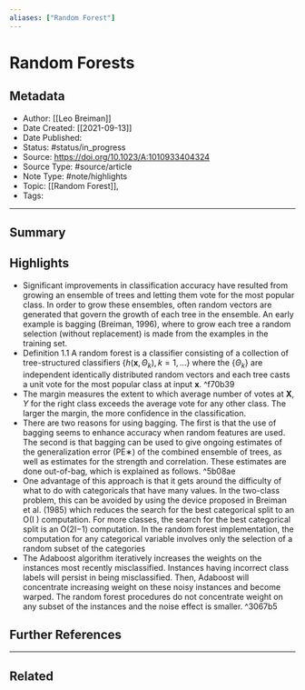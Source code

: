 ```yaml
---
aliases: ["Random Forest"]
---
```

# Random Forests
## Metadata
- Author: [[Leo Breiman]]
- Date Created: [[2021-09-13]]
- Date Published:
- Status: #status/in_progress
- Source: https://doi.org/10.1023/A:1010933404324
- Source Type: #source/article 
- Note Type: #note/highlights 
- Topic: [[Random Forest]], 
- Tags: 
---
## Summary
## Highlights
- Significant improvements in classification accuracy have resulted from growing an ensemble of trees and letting them vote for the most popular class. In order to grow these ensembles, often random vectors are generated that govern the growth of each tree in the ensemble. An early example is bagging (Breiman, 1996), where to grow each tree a random selection (without replacement) is made from the examples in the training set.
- Definition 1.1 A random forest is a classifier consisting of a collection of tree-structured classifiers $\{h(\mathbf{x}, \Theta_k), k=1,\ldots\}$ where the $\{\Theta_k\}$ are independent identically distributed random vectors and each tree casts a unit vote for the most popular class at input $\mathbf{x}$. ^f70b39
- The margin measures the extent to which average number of votes at $\mathbf{X}$, $Y$ for the right class exceeds the average vote for any other class. The larger the margin, the more confidence in the classification.
- There are two reasons for using bagging. The first is that the use of bagging seems to enhance accuracy when random features are used. The second is that bagging can be used to give ongoing estimates of the generalization error (PE∗) of the combined ensemble of trees, as well as estimates for the strength and correlation. These estimates are done out-of-bag, which is explained as follows. ^5b08ae
- One advantage of this approach is that it gets around the difficulty of what to do with categoricals that have many values. In the two-class problem, this can be avoided by using the device proposed in Breiman et al. (1985) which reduces the search for the best categorical split to an O(I ) computation. For more classes, the search for the best categorical split is an O(2I−1) computation. In the random forest implementation, the computation for any categorical variable involves only the selection of a random subset of the categories
- The Adaboost algorithm iteratively increases the weights on the instances most recently misclassified. Instances having incorrect class labels will persist in being misclassified. Then, Adaboost will concentrate increasing weight on these noisy instances and become warped. The random forest procedures do not concentrate weight on any subset of the instances and the noise effect is smaller. ^3067b5
## Further References
---
## Related